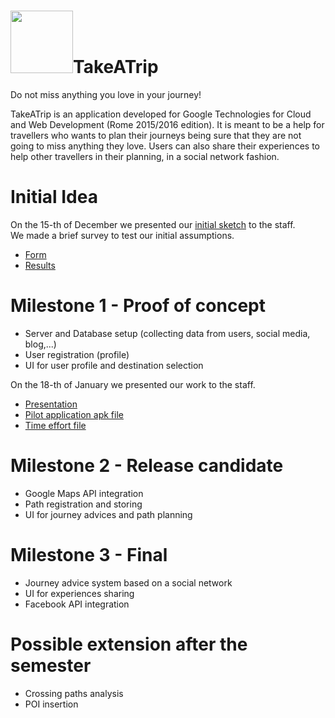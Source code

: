 # <img src="http://www.katadoryu.it/images/TakeATrip/Logo/LogoDef.png" width="100" height="100" />TakeATrip
Do not miss anything you love in your journey!

TakeATrip is an application developed for Google Technologies for Cloud and Web Development (Rome 2015/2016 edition). 
It is meant to be a help for travellers who wants to plan their journeys being sure that they are not going to miss anything they love. Users can also share their experiences to help other travellers in their planning, in a social network fashion.

# Initial Idea
On the 15-th of December we presented our [initial sketch](https://drive.google.com/file/d/0B4uEjaaHKUzgeWdneS1fOWw4SVk/view?usp=sharing) to the staff.  
We made a brief survey to test our initial assumptions.
* [Form](http://goo.gl/forms/hjVDd3tLq2)
* [Results](https://docs.google.com/forms/d/1n9uKqaEmyjwLud_UkX-K7g0x_Mleak6ntySzlvlE-xI/viewanalytics)

# Milestone 1 - Proof of concept
* Server and Database setup (collecting data from users, social media, blog,...)
* User registration (profile)
* UI for user profile and destination selection

On the 18-th of January we presented our work to the staff.
* [Presentation]()
* [Pilot application apk file](https://drive.google.com/a/studenti.uniroma1.it/file/d/0B0FHkIijDk2ha1pvZ1o4VGItanc/view?usp=sharing)
* [Time effort file](https://docs.google.com/a/studenti.uniroma1.it/spreadsheets/d/1tKu6xwchNxW2zoH1tnrCPVRw9B3wqaj5OwztRczQbiw/edit?usp=sharing)

# Milestone 2 - Release candidate
* Google Maps API integration
* Path registration and storing
* UI for journey advices and path planning

# Milestone 3 - Final
* Journey advice system based on a social network
* UI for experiences sharing
* Facebook API integration

# Possible extension after the semester
* Crossing paths analysis
* POI insertion
